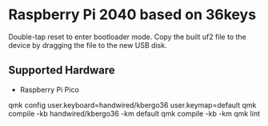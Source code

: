 # Raspberry Pi 2040 based on 36keys

Double-tap reset to enter bootloader mode. Copy the built uf2 file to the device by dragging the file to the new USB disk.

## Supported Hardware

* Raspberry Pi Pico

qmk config user.keyboard=handwired/kbergo36 user.keymap=default
qmk compile -kb handwired/kbergo36 -km default
qmk compile -kb <keyboard> -km <keymap>
qmk lint

